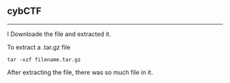 ## cybCTF

<hr>

I Downloade the file and extracted it. 

To extract a .tar.gz file
```
tar -xzf filename.tar.gz
```

After extracting the file, there was so much file in it.
